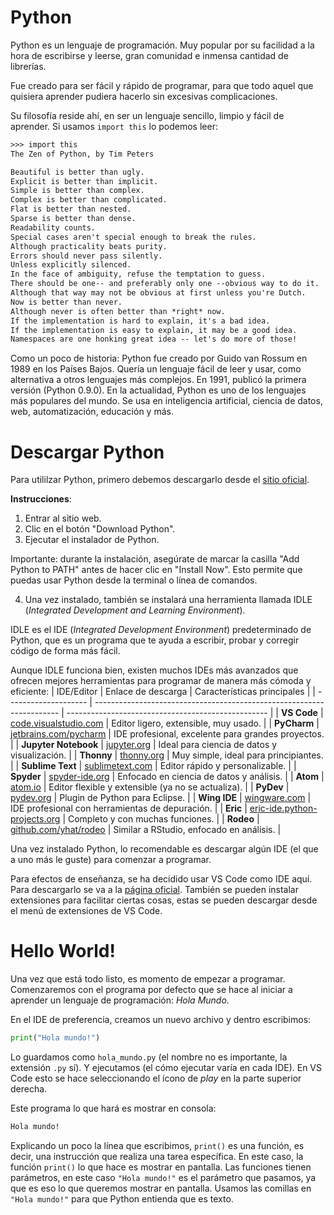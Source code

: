 # Python
Python es un lenguaje de programación. Muy popular por su facilidad a la hora de escribirse y leerse, gran comunidad e inmensa cantidad de librerías.

Fue creado para ser fácil y rápido de programar, para que todo aquel que quisiera aprender pudiera hacerlo sin excesivas complicaciones.

Su filosofía reside ahí, en ser un lenguaje sencillo, limpio y fácil de aprender. Si usamos `import this` lo podemos leer:

```txt
>>> import this
The Zen of Python, by Tim Peters

Beautiful is better than ugly.
Explicit is better than implicit.
Simple is better than complex.
Complex is better than complicated.
Flat is better than nested.
Sparse is better than dense.
Readability counts.
Special cases aren't special enough to break the rules.
Although practicality beats purity.
Errors should never pass silently.
Unless explicitly silenced.
In the face of ambiguity, refuse the temptation to guess.
There should be one-- and preferably only one --obvious way to do it.
Although that way may not be obvious at first unless you're Dutch.
Now is better than never.
Although never is often better than *right* now.
If the implementation is hard to explain, it's a bad idea.
If the implementation is easy to explain, it may be a good idea.
Namespaces are one honking great idea -- let's do more of those!
```

Como un poco de historia: Python fue creado por Guido van Rossum en 1989 en los Países Bajos. Quería un lenguaje fácil de leer y usar, como alternativa a otros lenguajes más complejos. En 1991, publicó la primera versión (Python 0.9.0). En la actualidad, Python es uno de los lenguajes más populares del mundo. Se usa en inteligencia artificial, ciencia de datos, web, automatización, educación y más.

# Descargar Python

Para utililzar Python, primero debemos descargarlo desde el [sitio oficial](https://www.python.org/downloads/).

**Instrucciones**:

1. Entrar al sitio web.
2. Clic en el botón "Download Python".
3. Ejecutar el instalador de Python.

Importante: durante la instalación, asegúrate de marcar la casilla "Add Python to PATH" antes de hacer clic en "Install Now". Esto permite que puedas usar Python desde la terminal o línea de comandos.

4. Una vez instalado, también se instalará una herramienta llamada IDLE (_Integrated Development and Learning Environment_).

IDLE es el IDE (_Integrated Development Environment_) predeterminado de Python, que es un programa que te ayuda a escribir, probar y corregir código de forma más fácil.

Aunque IDLE funciona bien, existen muchos IDEs más avanzados que ofrecen mejores herramientas para programar de manera más cómoda y eficiente:
| IDE/Editor           | Enlace de descarga                                                    | Características principales                        |
| -------------------- | --------------------------------------------------------------------- | -------------------------------------------------- |
| **VS Code**          | [code.visualstudio.com](https://code.visualstudio.com/download)       | Editor ligero, extensible, muy usado.              |
| **PyCharm**          | [jetbrains.com/pycharm](https://www.jetbrains.com/pycharm/download/)  | IDE profesional, excelente para grandes proyectos. |
| **Jupyter Notebook** | [jupyter.org](https://jupyter.org/install)                            | Ideal para ciencia de datos y visualización.       |
| **Thonny**           | [thonny.org](https://thonny.org/)                                     | Muy simple, ideal para principiantes.              |
| **Sublime Text**     | [sublimetext.com](https://www.sublimetext.com/)                       | Editor rápido y personalizable.                    |
| **Spyder**           | [spyder-ide.org](https://www.spyder-ide.org/)                         | Enfocado en ciencia de datos y análisis.           |
| **Atom**             | [atom.io](https://atom.io/)                                           | Editor flexible y extensible (ya no se actualiza). |
| **PyDev**            | [pydev.org](https://www.pydev.org/)                                   | Plugin de Python para Eclipse.                     |
| **Wing IDE**         | [wingware.com](https://wingware.com/downloads)                        | IDE profesional con herramientas de depuración.    |
| **Eric**             | [eric-ide.python-projects.org](https://eric-ide.python-projects.org/) | Completo y con muchas funciones.                   |
| **Rodeo**            | [github.com/yhat/rodeo](https://github.com/yhat/rodeo/releases)       | Similar a RStudio, enfocado en análisis.           |


Una vez instalado Python, lo recomendable es descargar algún IDE (el que a uno más le guste) para comenzar a programar.

Para efectos de enseñanza, se ha decidido usar VS Code como IDE aquí. Para descargarlo se va a la [página oficial](https://code.visualstudio.com/download). También se pueden instalar extensiones para facilitar ciertas cosas, estas se pueden descargar desde el menú de extensiones de VS Code.

# Hello World!

Una vez que está todo listo, es momento de empezar a programar. Comenzaremos con el programa por defecto que se hace al iniciar a aprender un lenguaje de programación: _Hola Mundo_.

En el IDE de preferencia, creamos un nuevo archivo y dentro escribimos:

```python
print("Hola mundo!")
```

Lo guardamos como `hola_mundo.py` (el nombre no es importante, la extensión `.py` sí). Y ejecutamos (el cómo ejecutar varía en cada IDE). En VS Code esto se hace seleccionando el ícono de _play_ en la parte superior derecha.

Este programa lo que hará es mostrar en consola:
```txt
Hola mundo!
```

Explicando un poco la línea que escribimos, `print()` es una función, es decir, una instrucción que realiza una tarea específica. En este caso, la función `print()` lo que hace es mostrar en pantalla. Las funciones tienen parámetros, en este caso `"Hola mundo!"` es el parámetro que pasamos, ya que es eso lo que queremos mostrar en pantalla. Usamos las comillas en `"Hola mundo!"` para que Python entienda que es texto.